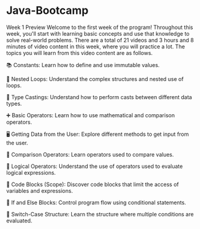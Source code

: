# Java-Bootcamp

Week 1 Preview
Welcome to the first week of the program! Throughout this week, you'll start with learning basic concepts and use that knowledge to solve real-world problems. There are a total of 21 videos and 3 hours and 8 minutes of video content in this week, where you will practice a lot. The topics you will learn from this video content are as follows.

📚 Constants: Learn how to define and use immutable values.

🔄 Nested Loops: Understand the complex structures and nested use of loops.

🔄 Type Castings: Understand how to perform casts between different data types.

➕ Basic Operators: Learn how to use mathematical and comparison operators.

🖥️ Getting Data from the User: Explore different methods to get input from the user.

🔁 Comparison Operators: Learn operators used to compare values.

🔁 Logical Operators: Understand the use of operators used to evaluate logical expressions.

🔳 Code Blocks (Scope): Discover code blocks that limit the access of variables and expressions.

🔀 If and Else Blocks: Control program flow using conditional statements.

🔀 Switch-Case Structure: Learn the structure where multiple conditions are evaluated.

